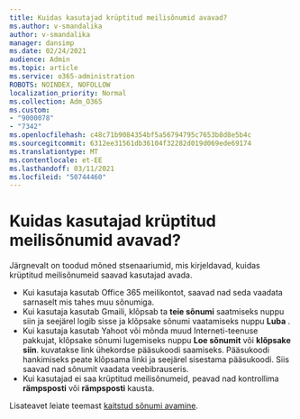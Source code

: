 ```yaml
---
title: Kuidas kasutajad krüptitud meilisõnumid avavad?
ms.author: v-smandalika
author: v-smandalika
manager: dansimp
ms.date: 02/24/2021
audience: Admin
ms.topic: article
ms.service: o365-administration
ROBOTS: NOINDEX, NOFOLLOW
localization_priority: Normal
ms.collection: Adm_O365
ms.custom:
- "9000078"
- "7342"
ms.openlocfilehash: c48c71b9084354bf5a56794795c7653b8d8e5b4c
ms.sourcegitcommit: 6312ee31561db36104f32282d019d069ede69174
ms.translationtype: MT
ms.contentlocale: et-EE
ms.lasthandoff: 03/11/2021
ms.locfileid: "50744460"
---
```

# <a name="how-users-open-an-encrypted-email-message"></a>Kuidas kasutajad krüptitud meilisõnumid avavad?

Järgnevalt on toodud mõned stsenaariumid, mis kirjeldavad, kuidas krüptitud meilisõnumeid saavad kasutajad avada.

- Kui kasutaja kasutab Office 365 meilikontot, saavad nad seda vaadata sarnaselt mis tahes muu sõnumiga.
- Kui kasutaja kasutab Gmaili, klõpsab ta **teie sõnumi** saatmiseks nuppu siin ja seejärel logib sisse ja klõpsake sõnumi vaatamiseks nuppu **Luba** .
- Kui kasutaja kasutab Yahoot või mõnda muud Interneti-teenuse pakkujat, klõpsake sõnumi lugemiseks nuppu **Loe sõnumit** või **klõpsake siin**. kuvatakse link ühekordse pääsukoodi saamiseks. Pääsukoodi hankimiseks peate klõpsama linki ja seejärel sisestama pääsukoodi. Siis saavad nad sõnumit vaadata veebibrauseris.
- Kui kasutajad ei saa krüptitud meilisõnumeid, peavad nad kontrollima **rämpsposti** või **rämpsposti** kausta.

Lisateavet leiate teemast [kaitstud sõnumi avamine](https://support.microsoft.com/topic/how-do-i-open-a-protected-message-1157a286-8ecc-4b1e-ac43-2a608fbf3098).
